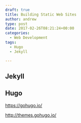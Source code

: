 ```yaml
---
draft: true
title: Building Static Web Sites
author: andrew
type: post
date: 2017-02-26T08:21:24+00:00
categories:
  - Web Development
tags:
  - Hugo
  - Jekyll

---
```

## Jekyll

## Hugo

https://gohugo.io/
  
http://themes.gohugo.io/
